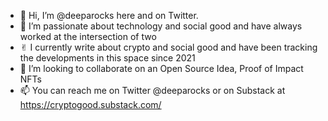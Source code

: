 - 👋 Hi, I’m @deeparocks here and on Twitter. 
- 👀 I’m passionate about technology and social good and have always worked at the intersection of two
- ✌︎ I currently write about crypto and social good and have been tracking the developments in this space since 2021
- 💞️ I’m looking to collaborate on an Open Source Idea, Proof of Impact NFTs
- 📫 You can reach me on Twitter @deeparocks or on Substack at https://cryptogood.substack.com/

<!---
deeparocks/deeparocks is a ✨ special ✨ repository because its `README.md` (this file) appears on your GitHub profile.
You can click the Preview link to take a look at your changes.
--->
